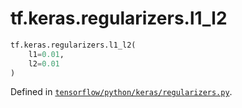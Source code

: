 <div itemscope itemtype="http://developers.google.com/ReferenceObject">
<meta itemprop="name" content="tf.keras.regularizers.l1_l2" />
<meta itemprop="path" content="Stable" />
</div>

# tf.keras.regularizers.l1_l2

``` python
tf.keras.regularizers.l1_l2(
    l1=0.01,
    l2=0.01
)
```



Defined in [`tensorflow/python/keras/regularizers.py`](https://www.tensorflow.org/code/tensorflow/python/keras/regularizers.py).

